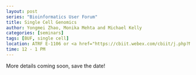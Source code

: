 ```yaml
---
layout: post
series: "Bioinformatics User Forum"
title: Single Cell Genomics
author: Yongmei Zhao, Monika Mehta and Michael Kelly
categories: [seminars]
tags: [BUF, single cell]
location: ATRF E-1106 or <a href="https://cbiit.webex.com/cbiit/j.php?MTID=m7d18b105a90e8728f301adb78c975664">WebEx</a>
time: 12 - 1 PM
---
```


More details coming soon, save the date!